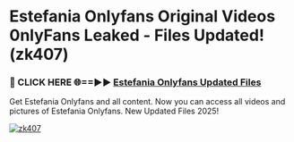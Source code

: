 # Estefania Onlyfans Original Videos 0nlyFans Leaked - Files Updated! (zk407)

<h3>🔴 CLICK HERE 🌐==►► <a href="https://tinyurl.com/2wckxsce" rel="nofollow">Estefania Onlyfans Updated Files</a></h3>

Get Estefania Onlyfans and all content. Now you can access all videos and pictures of Estefania Onlyfans. New Updated Files 2025!

[![zk407](https://i.imgur.com/AFduVYN.gif)](https://tinyurl.com/2wckxsce)
